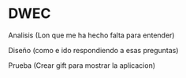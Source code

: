 # DWEC
Analisis (Lon que me ha hecho falta  para entender)  


Diseño (como e ido respondiendo a esas preguntas)


Prueba (Crear gift para mostrar la aplicacion)



